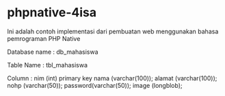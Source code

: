 # phpnative-4isa

Ini adalah contoh implementasi dari pembuatan web menggunakan bahasa pemrograman PHP Native

Database name : db_mahasiswa

Table Name : tbl_mahasiswa

Column : nim (int) primary key
         nama (varchar(100)); 
         alamat (varchar(100)); 
         nohp (varchar(50)); 
         password(varchar(50)); 
         image (longblob); 
